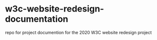 # w3c-website-redesign-documentation
repo for project documention for the 2020 W3C website redesign project 
